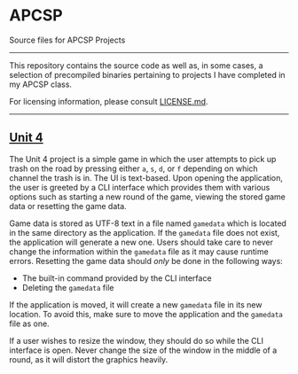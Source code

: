 # APCSP
Source files for APCSP Projects

---

This repository contains the source code as well as, in some cases, a selection of precompiled binaries pertaining to projects I have completed in my APCSP class.

For licensing information, please consult [LICENSE.md](./LICENSE.md).

---

## [Unit 4](./Unit-4/README.md) <a name="unit4"></a>
The Unit 4 project is a simple game in which the user attempts to pick up trash on the road by pressing either `a`, `s`, `d`, or `f` depending on which channel the trash is in. The UI is text-based. Upon opening the application, the user is greeted by a CLI interface which provides them with various options such as starting a new round of the game, viewing the stored game data or resetting the game data.

Game data is stored as UTF-8 text in a file named `gamedata` which is located in the same directory as the application. If the `gamedata` file does not exist, the application will generate a new one. Users should take care to never change the information within the `gamedata` file as it may cause runtime errors. Resetting the game data should _only_ be done in the following ways:

- The built-in command provided by the CLI interface
- Deleting the `gamedata` file

If the application is moved, it will create a new `gamedata` file in its new location. To avoid this, make sure to move the application and the `gamedata` file as one.

If a user wishes to resize the window, they should do so while the CLI interface is open. Never change the size of the window in the middle of a round, as it will distort the graphics heavily.
